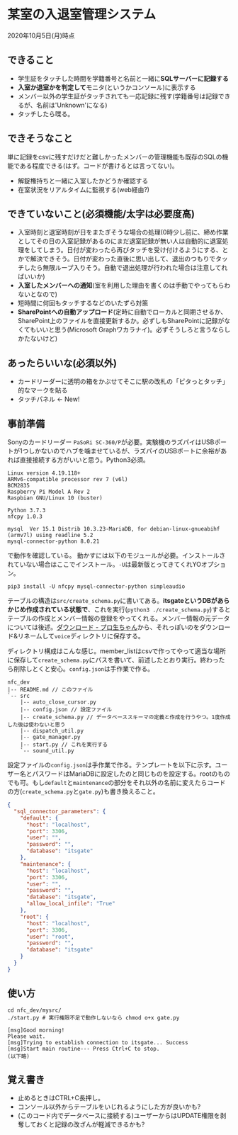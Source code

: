 # 某室の入退室管理システム

2020年10月5日(月)時点

## できること

- 学生証をタッチした時間を学籍番号と名前と一緒に**SQLサーバーに記録する**
- **入室か退室かを判定して**モニタ(というかコンソール)に表示する
- メンバー以外の学生証がタッチされても一応記録に残す(学籍番号は記録できるが、名前は'Unknown'になる)
- タッチしたら喋る。

## できそうなこと

単に記録をcsvに残すだけだと難しかったメンバーの管理機能も既存のSQLの機能である程度できる(はず。コードが書けるとは言ってない)。

- 解錠権持ちと一緒に入室したかどうか確認する
- 在室状況をリアルタイムに監視する(web経由?)

## できていないこと(必須機能/太字は必要度高)

- 入室時刻と退室時刻が日をまたぎそうな場合の処理(0時少し前に、締め作業としてその日の入室記録があるのにまだ退室記録が無い人は自動的に退室処理をしてしまう。日付が変わったら再びタッチを受け付けるようにする、とかで解決できそう。日付が変わった直後に思い出して、退出のつもりでタッチしたら無限ループ入りそう。自動で退出処理が行われた場合は注意してればいいか)
- **入室したメンバーへの通知**(室を利用した理由を書くのは手動でやってもらわないとなので)
- 短時間に何回もタッチするなどのいたずら対策
- **SharePointへの自動アップロード**(定時に自動でローカルと同期させるか、SharePoint上のファイルを直接更新するか。必ずしもSharePointに記録がなくてもいいと思う(Microsoft Graphワカラナイ)。必ずそうしろと言うならしかたないけど)

## あったらいいな(必須以外)

- カードリーダーに透明の箱をかぶせてそこに駅の改札の「ピタっとタッチ」的なマークを貼る
- タッチパネル <- New!

## 事前準備

Sonyのカードリーダー `PaSoRi SC-360/P`が必要。実験機のラズパイはUSBポートが1つしかないのでハブを噛ませているが、ラズパイのUSBポートに余裕があれば直接接続する方がいいと思う。Python3必須。

```plain
Linux version 4.19.118+
ARMv6-compatible processor rev 7 (v6l)
BCM2835
Raspberry Pi Model A Rev 2
Raspbian GNU/Linux 10 (buster)

Python 3.7.3
nfcpy 1.0.3

mysql  Ver 15.1 Distrib 10.3.23-MariaDB, for debian-linux-gnueabihf (armv7l) using readline 5.2
mysql-connector-python 8.0.21
```

で動作を確認している。
動かすには以下のモジュールが必要。インストールされていない場合はここでインストール。`-U`は最新版とってきてくれYOオプション。

```plain
pip3 install -U nfcpy mysql-connector-python simpleaudio
```

テーブルの構造は`src/create_schema.py`に書いてある。**itsgateというDBがあらかじめ作成されている状態で**、これを実行(`python3 ./create_schema.py`)するとテーブルの作成とメンバー情報の登録をやってくれる。メンバー情報の元データについては後述。[ダウンロード - プロ生ちゃん](https://kei.pronama.jp/download/)から、それっぽいのをダウンロード&リネームして`voice`ディレクトリに保存する。

ディレクトリ構成はこんな感じ。member_listはcsvで作ってやって適当な場所に保存して`create_schema.py`にパスを書いて、前述したとおり実行。終わったら削除しとくと安心。`config.json`は手作業で作る。

```plain
nfc_dev
|-- README.md // このファイル
`-- src
    |-- auto_close_cursor.py
    |-- config.json // 設定ファイル
    |-- create_schema.py // データベーススキーマの定義と作成を行うやつ。1度作成した後は使わないと思う
    |-- dispatch_util.py
    |-- gate_manager.py
    |-- start.py // これを実行する
    `-- sound_util.py
```

設定ファイルの`config.json`は手作業で作る。テンプレートを以下に示す。ユーザー名とパスワードはMariaDBに設定したのと同じものを設定する。rootのものでも可。もし`default`と`maintenance`の部分をそれ以外の名前に変えたらコードの方(`create_schema.py`と`gate.py`)も書き換えること。

```json
{
  "sql_connector_parameters": {
    "default": {
      "host": "localhost",
      "port": 3306,
      "user": "",
      "password": "",
      "database": "itsgate"
    },
    "maintenance": {
      "host": "localhost",
      "port": 3306,
      "user": "",
      "password": "",
      "database": "itsgate",
      "allow_local_infile": "True"
    },
    "root": {
      "host": "localhost",
      "port": 3306,
      "user": "root",
      "password": "",
      "database": "itsgate"
    }
  }
}
```

## 使い方

```plain
cd nfc_dev/mysrc/
./start.py # 実行権限不足で動作しないなら chmod o+x gate.py

[msg]Good morning!
Please wait.
[msg]Trying to establish connection to itsgate... Success
[msg]Start main routine--- Press Ctrl+C to stop.
(以下略)
```

## 覚え書き

- 止めるときはCTRL+C長押し。
- コンソール以外からテーブルをいじれるようにした方が良いかも?
- (このコード内でデータベースに接続する)ユーザーからはUPDATE権限を剥奪しておくと記録の改ざんが軽減できるかも?

